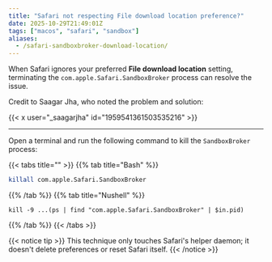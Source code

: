 ```yaml
---
title: "Safari not respecting File download location preference?"
date: 2025-10-29T21:49:01Z
tags: ["macos", "safari", "sandbox"]
aliases:
  - /safari-sandboxbroker-download-location/
---
```


When Safari ignores your preferred **File download location** setting, terminating the `com.apple.Safari.SandboxBroker` process can resolve the issue.

Credit to Saagar Jha, who noted the problem and solution:

{{< x user="_saagarjha" id="1959541361503535216" >}}

----

Open a terminal and run the following command to kill the `SandboxBroker` process:

{{< tabs title="" >}}
{{% tab title="Bash" %}}
```sh
killall com.apple.Safari.SandboxBroker
```
{{% /tab %}}
{{% tab title="Nushell" %}}
```nushell
kill -9 ...(ps | find "com.apple.Safari.SandboxBroker" | $in.pid)
```
{{% /tab %}}
{{< /tabs >}}

{{< notice tip >}}
This technique only touches Safari's helper daemon; it doesn't delete preferences or reset Safari itself.
{{< /notice >}}
